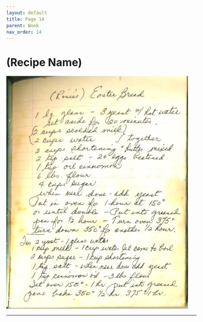 ```yaml
---
layout: default
title: Page 14
parent: Book
nav_order: 14
---
```


# (Recipe Name)
![Recipe Image](/recipe-images/pages/page-14.jpg)

---
